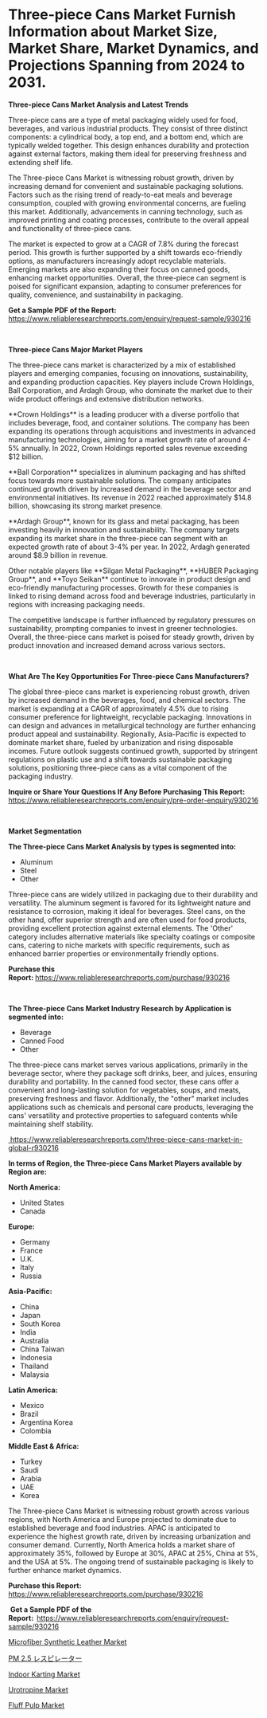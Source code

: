 <p><h1>Three-piece Cans Market Furnish Information about Market Size, Market Share, Market Dynamics, and Projections Spanning from 2024 to 2031.</h1></p><p><strong>Three-piece Cans Market Analysis and Latest Trends</strong></p>
<p><p>Three-piece cans are a type of metal packaging widely used for food, beverages, and various industrial products. They consist of three distinct components: a cylindrical body, a top end, and a bottom end, which are typically welded together. This design enhances durability and protection against external factors, making them ideal for preserving freshness and extending shelf life.</p><p>The Three-piece Cans Market is witnessing robust growth, driven by increasing demand for convenient and sustainable packaging solutions. Factors such as the rising trend of ready-to-eat meals and beverage consumption, coupled with growing environmental concerns, are fueling this market. Additionally, advancements in canning technology, such as improved printing and coating processes, contribute to the overall appeal and functionality of three-piece cans.</p><p>The market is expected to grow at a CAGR of 7.8% during the forecast period. This growth is further supported by a shift towards eco-friendly options, as manufacturers increasingly adopt recyclable materials. Emerging markets are also expanding their focus on canned goods, enhancing market opportunities. Overall, the three-piece can segment is poised for significant expansion, adapting to consumer preferences for quality, convenience, and sustainability in packaging.</p></p>
<p><strong>Get a Sample PDF of the Report:&nbsp;</strong> <a href="https://www.reliableresearchreports.com/enquiry/request-sample/930216">https://www.reliableresearchreports.com/enquiry/request-sample/930216</a></p>
<p>&nbsp;</p>
<p><strong>Three-piece Cans Major Market Players</strong></p>
<p><p>The three-piece cans market is characterized by a mix of established players and emerging companies, focusing on innovations, sustainability, and expanding production capacities. Key players include Crown Holdings, Ball Corporation, and Ardagh Group, who dominate the market due to their wide product offerings and extensive distribution networks.</p><p>**Crown Holdings** is a leading producer with a diverse portfolio that includes beverage, food, and container solutions. The company has been expanding its operations through acquisitions and investments in advanced manufacturing technologies, aiming for a market growth rate of around 4-5% annually. In 2022, Crown Holdings reported sales revenue exceeding $12 billion.</p><p>**Ball Corporation** specializes in aluminum packaging and has shifted focus towards more sustainable solutions. The company anticipates continued growth driven by increased demand in the beverage sector and environmental initiatives. Its revenue in 2022 reached approximately $14.8 billion, showcasing its strong market presence.</p><p>**Ardagh Group**, known for its glass and metal packaging, has been investing heavily in innovation and sustainability. The company targets expanding its market share in the three-piece can segment with an expected growth rate of about 3-4% per year. In 2022, Ardagh generated around $8.9 billion in revenue.</p><p>Other notable players like **Silgan Metal Packaging**, **HUBER Packaging Group**, and **Toyo Seikan** continue to innovate in product design and eco-friendly manufacturing processes. Growth for these companies is linked to rising demand across food and beverage industries, particularly in regions with increasing packaging needs.</p><p>The competitive landscape is further influenced by regulatory pressures on sustainability, prompting companies to invest in greener technologies. Overall, the three-piece cans market is poised for steady growth, driven by product innovation and increased demand across various sectors.</p></p>
<p>&nbsp;</p>
<p><strong>What Are The Key Opportunities For Three-piece Cans Manufacturers?</strong></p>
<p><p>The global three-piece cans market is experiencing robust growth, driven by increased demand in the beverages, food, and chemical sectors. The market is expanding at a CAGR of approximately 4.5% due to rising consumer preference for lightweight, recyclable packaging. Innovations in can design and advances in metallurgical technology are further enhancing product appeal and sustainability. Regionally, Asia-Pacific is expected to dominate market share, fueled by urbanization and rising disposable incomes. Future outlook suggests continued growth, supported by stringent regulations on plastic use and a shift towards sustainable packaging solutions, positioning three-piece cans as a vital component of the packaging industry.</p></p>
<p><strong>Inquire or Share Your Questions If Any Before Purchasing This Report:</strong> <a href="https://www.reliableresearchreports.com/enquiry/pre-order-enquiry/930216">https://www.reliableresearchreports.com/enquiry/pre-order-enquiry/930216</a></p>
<p>&nbsp;</p>
<p><strong>Market Segmentation</strong></p>
<p><strong>The Three-piece Cans Market Analysis by types is segmented into:</strong></p>
<p><ul><li>Aluminum</li><li>Steel</li><li>Other</li></ul></p>
<p><p>Three-piece cans are widely utilized in packaging due to their durability and versatility. The aluminum segment is favored for its lightweight nature and resistance to corrosion, making it ideal for beverages. Steel cans, on the other hand, offer superior strength and are often used for food products, providing excellent protection against external elements. The 'Other' category includes alternative materials like specialty coatings or composite cans, catering to niche markets with specific requirements, such as enhanced barrier properties or environmentally friendly options.</p></p>
<p><strong>Purchase this Report:&nbsp;</strong><a href="https://www.reliableresearchreports.com/purchase/930216">https://www.reliableresearchreports.com/purchase/930216</a></p>
<p>&nbsp;</p>
<p><strong>The Three-piece Cans Market Industry Research by Application is segmented into:</strong></p>
<p><ul><li>Beverage</li><li>Canned Food</li><li>Other</li></ul></p>
<p><p>The three-piece cans market serves various applications, primarily in the beverage sector, where they package soft drinks, beer, and juices, ensuring durability and portability. In the canned food sector, these cans offer a convenient and long-lasting solution for vegetables, soups, and meats, preserving freshness and flavor. Additionally, the "other" market includes applications such as chemicals and personal care products, leveraging the cans' versatility and protective properties to safeguard contents while maintaining shelf stability.</p></p>
<p><a href="https://www.reliableresearchreports.com/three-piece-cans-market-in-global-r930216">&nbsp;https://www.reliableresearchreports.com/three-piece-cans-market-in-global-r930216</a></p>
<p><strong>In terms of Region, the Three-piece Cans Market Players available by Region are:</strong></p>
<p>
    <p> <strong> North America: </strong>
        <ul>
            <li>United States</li>
            <li>Canada</li>
        </ul>
        </p> 
    <p> <strong> Europe: </strong>
        <ul>
            <li>Germany</li>
            <li>France</li>
            <li>U.K.</li>
            <li>Italy</li>
            <li>Russia</li>
        </ul>
        </p> 
    <p> <strong> Asia-Pacific: </strong>
        <ul>
            <li>China</li>
            <li>Japan</li>
            <li>South Korea</li>
            <li>India</li>
            <li>Australia</li>
            <li>China Taiwan</li>
            <li>Indonesia</li>
            <li>Thailand</li>
            <li>Malaysia</li>
        </ul>
        </p> 
    <p> <strong> Latin America: </strong>
        <ul>
            <li>Mexico</li>
            <li>Brazil</li>
            <li>Argentina Korea</li>
            <li>Colombia</li>
        </ul>
        </p> 
    <p> <strong> Middle East & Africa: </strong>
        <ul>
            <li>Turkey</li>
            <li>Saudi</li>
            <li>Arabia</li>
            <li>UAE</li>
            <li>Korea</li>
        </ul>
    </p>
    </p>
<p><p>The Three-piece Cans Market is witnessing robust growth across various regions, with North America and Europe projected to dominate due to established beverage and food industries. APAC is anticipated to experience the highest growth rate, driven by increasing urbanization and consumer demand. Currently, North America holds a market share of approximately 35%, followed by Europe at 30%, APAC at 25%, China at 5%, and the USA at 5%. The ongoing trend of sustainable packaging is likely to further enhance market dynamics.</p></p>
<p><strong>Purchase this Report: </strong><a href="https://www.reliableresearchreports.com/purchase/930216">https://www.reliableresearchreports.com/purchase/930216</a></p>
<p>&nbsp;<strong>Get a Sample PDF of the Report:&nbsp;&nbsp;</strong><a href="https://www.reliableresearchreports.com/enquiry/request-sample/930216">https://www.reliableresearchreports.com/enquiry/request-sample/930216</a></p>
<p><strong></strong></p>
<p><p><a href="https://www.linkedin.com/pulse/microfiber-synthetic-leather-market-report-product-type-co-blending-4v1if?trackingId=AtsPeNw%2FRqSaTK1fPe9UOw%3D%3D">Microfiber Synthetic Leather Market</a></p><p><a href="https://medium.com/@hornbakerbarbara/pm-2-5-respirators-market-%E3%81%AE%E3%82%B0%E3%83%AD%E3%83%BC%E3%83%90%E3%83%AB%E5%B8%82%E5%A0%B4%E6%A6%82%E8%A6%81%E3%81%AF-%E4%B8%96%E7%95%8C%E3%81%8A%E3%82%88%E3%81%B3%E4%B8%BB%E8%A6%81%E5%B8%82%E5%A0%B4%E3%81%AB%E3%81%8A%E3%81%91%E3%82%8B%E6%A5%AD%E7%95%8C%E3%81%AB%E5%BD%B1%E9%9F%BF%E3%82%92%E4%B8%8E%E3%81%88%E3%82%8B%E4%B8%BB%E8%A6%81%E3%81%AA%E3%83%88%E3%83%AC%E3%83%B3%E3%83%89%E3%81%AB%E3%81%A4%E3%81%84%E3%81%A6-%E7%8B%AC%E8%87%AA%E3%81%AE%E8%A6%96%E7%82%B9%E3%82%92%E6%8F%90%E4%BE%9B%E3%81%97%E3%81%BE%E3%81%99-83b719d547da">PM 2.5 レスピレーター</a></p><p><a href="https://www.linkedin.com/pulse/indoor-karting-market-global-insights-sales-trends-2024-jalbe?trackingId=GZCkqv24Sh6MKvgKTv%2B2qw%3D%3D">Indoor Karting Market</a></p><p><a href="https://issuu.com/reportprime-2/docs/urotropine-market-size-2030.pptx_e7758f450dc47b">Urotropine Market</a></p><p><a href="https://issuu.com/reportprime-2/docs/fluff-pulp-market-size-2030.pptx_f9ec421c4c3546">Fluff Pulp Market</a></p></p>